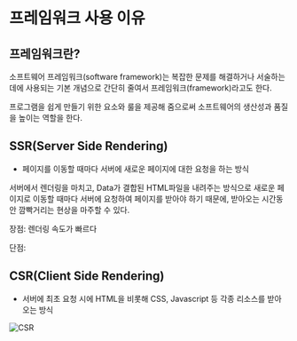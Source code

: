 # 프레임워크 사용 이유

## 프레임워크란?

소프트웨어 프레임워크(software framework)는 복잡한 문제를 해결하거나 서술하는 데에 사용되는 기본 개념으로 간단히 줄여서 프레임워크(framework)라고도 한다.

프로그램을 쉽게 만들기 위한 요소와 룰을 제공해 줌으로써 소프트웨어의 생산성과 품질을 높이는 역할을 한다.



## SSR(Server Side Rendering)

- 페이지를 이동할 때마다 서버에 새로운 페이지에 대한 요청을 하는 방식

서버에서 렌더링을 마치고, Data가 결합된 HTML파일을 내려주는 방식으로 새로운 페이지로 이동할 때마다 서버에 요청하여 페이지를 받아야 하기 때문에, 받아오는 시간동안 깜빡거리는 현상을 마주할 수 있다.



장점: 렌더링 속도가 빠르다

단점: 



## CSR(Client Side Rendering)

- 서버에 최초 요청 시에 HTML을 비롯해 CSS, Javascript 등 각종 리소스를 받아오는 방식


![CSR](https://user-images.githubusercontent.com/43808931/137118268-ba9b7b3e-b0bc-4969-a959-11195f15761b.png)

